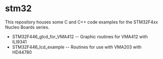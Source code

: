 # stm32

This repository houses some C and C++ code examples for the STM32F4xx Nucleo Boards series. 

* STM32F446_glcd_for_VMA412 -- Graphic routines for VMA412 with ILI9341
* STM32F446_lcd_example -- Routines for use with VMA203 with HD44780

